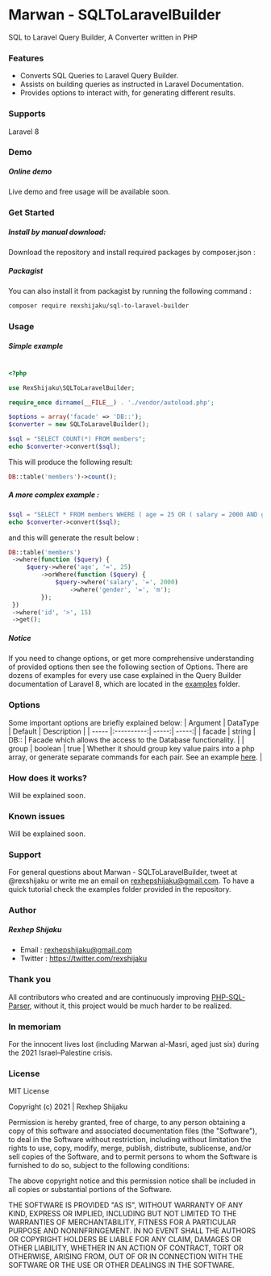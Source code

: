 # Marwan - SQLToLaravelBuilder
SQL to Laravel Query Builder, A Converter written in PHP

### Features
- Converts SQL Queries to Laravel Query Builder.
- Assists on building queries as instructed in Laravel Documentation. 
- Provides options to interact with, for generating different results.

### Supports 
Laravel 8

### Demo

##### Online demo
Live demo and free usage will be available soon.

### Get Started
##### Install by manual download: 
Download the repository and install required packages by composer.json :

##### Packagist
You can also install it from packagist by running the following command :
```html
composer require rexshijaku/sql-to-laravel-builder
```

### Usage
##### Simple example
#
```php
<?php

use RexShijaku\SQLToLaravelBuilder;

require_once dirname(__FILE__) . './vendor/autoload.php';

$options = array('facade' => 'DB::');
$converter = new SQLToLaravelBuilder();

$sql = "SELECT COUNT(*) FROM members";
echo $converter->convert($sql);
```
This will produce the following result: 
```php
DB::table('members')->count();
```
##### A more complex example :

```php
$sql = "SELECT * FROM members WHERE ( age = 25 OR ( salary = 2000 AND gender = 'm' ) ) AND id > 15";
echo $converter->convert($sql);
```
and this will generate the result below :
```php
DB::table('members')
 ->where(function ($query) {
     $query->where('age', '=', 25)
         ->orWhere(function ($query) {
             $query->where('salary', '=', 2000)
                 ->where('gender', '=', 'm');
         });
 })
 ->where('id', '>', 15)
 ->get();
```
##### Notice 
If you need to change options, or get more comprehensive understanding of provided options then see the following section of Options.
There are dozens of examples for every use case explained in the Query Builder documentation of Laravel 8, which are located in the <a href="https://github.com/rexshijaku/sql-to-laravel-builder/tree/main/examples" target="_blank">examples</a> folder.

### Options
Some important options are briefly explained below:
| Argument  | DataType    | Default  | Description |
| ----- |:----------:| -----:| -----:|
| facade  |  string | DB:: | Facade which allows the access to the Database functionality. |
| group  |  boolean | true | Whether it should group key value pairs into a php array, or generate separate commands for each pair. See an example <a href="https://github.com/rexshijaku/sql-to-laravel-builder/tree/main/examples/where.php" target="_blank">here</a>. |


### How does it works?
Will be explained soon.

### Known issues
Will be explained soon.

### Support
For general questions about Marwan - SQLToLaravelBuilder, tweet at @rexshijaku or write me an email on rexhepshijaku@gmail.com.
To have a quick tutorial check the examples folder provided in the repository.

### Author
##### Rexhep Shijaku
 - Email : rexhepshijaku@gmail.com
 - Twitter : https://twitter.com/rexshijaku
 
### Thank you
All contributors who created and are continuously improving <a href="hhttps://github.com/greenlion/PHP-SQL-Parser">PHP-SQL-Parser</a>, without it, this project would be much harder to be realized. 

### In memoriam
For the innocent lives lost (including Marwan al-Masri, aged just six) during the 2021 Israel–Palestine crisis.

### License
MIT License

Copyright (c) 2021 | Rexhep Shijaku

Permission is hereby granted, free of charge, to any person obtaining a copy of this software and associated documentation files (the "Software"), to deal in the Software without restriction, including without limitation the rights to use, copy, modify, merge, publish, distribute, sublicense, and/or sell copies of the Software, and to permit persons to whom the Software is furnished to do so, subject to the following conditions:

The above copyright notice and this permission notice shall be included in all copies or substantial portions of the Software.

THE SOFTWARE IS PROVIDED "AS IS", WITHOUT WARRANTY OF ANY KIND, EXPRESS OR IMPLIED, INCLUDING BUT NOT LIMITED TO THE WARRANTIES OF MERCHANTABILITY, FITNESS FOR A PARTICULAR PURPOSE AND NONINFRINGEMENT. IN NO EVENT SHALL THE AUTHORS OR COPYRIGHT HOLDERS BE LIABLE FOR ANY CLAIM, DAMAGES OR OTHER LIABILITY, WHETHER IN AN ACTION OF CONTRACT, TORT OR OTHERWISE, ARISING FROM, OUT OF OR IN CONNECTION WITH THE SOFTWARE OR THE USE OR OTHER DEALINGS IN THE SOFTWARE.
